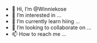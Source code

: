 - 👋 Hi, I’m @Winniekose
- 👀 I’m interested in ...
- 🌱 I’m currently learn hiing ...
- 💞️ I’m looking to collaborate on ...
- 📫 How to reach me ...

<!---
Winniekose/Winniekose is a ✨ special ✨ repository because its `README.md` (this file) appears on your GitHub profile.
You can click the Preview link to take a look at your changes.
--->


